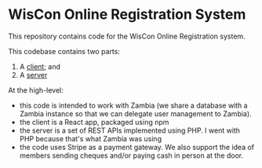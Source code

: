 # WisCon Online Registration System

This repository contains code for the WisCon Online Registration system. 

This codebase contains two parts:

1. A [client](./client/README.md); and
2. A [server](./server/README.md)

At the high-level:

* this code is intended to work with Zambia (we share a database
with a Zambia instance so that we can delegate user management to Zambia). 
* the client is a React app, packaged using npm
* the server is a set of REST APIs implemented using PHP. I went with 
PHP because that's what Zambia was using
* the code uses Stripe as a payment gateway. We also support the idea of 
members sending cheques and/or paying cash in person at the door.